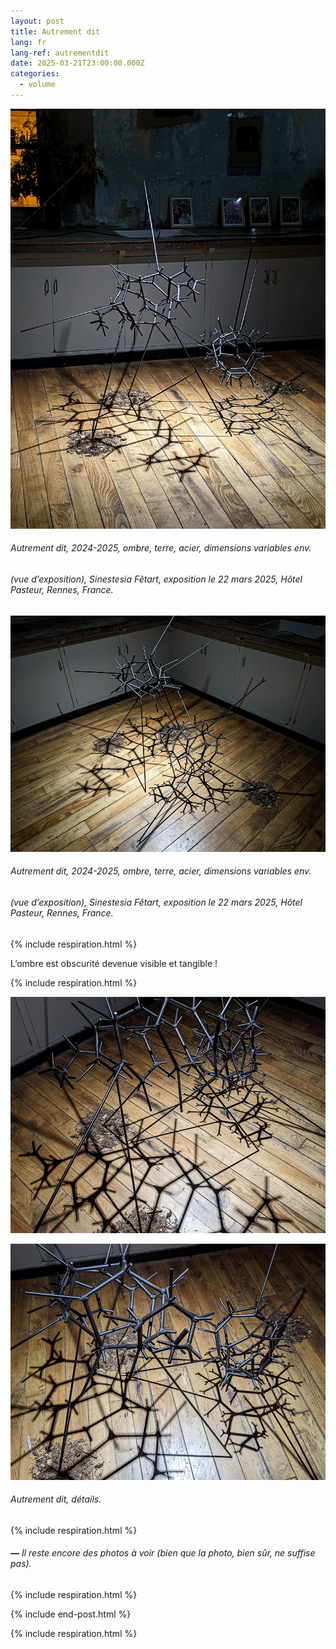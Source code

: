 ```yaml
---
layout: post
title: Autrement dit
lang: fr
lang-ref: autrementdit
date: 2025-03-21T23:00:00.000Z
categories:
  - volume
---
```


![](/imgs/PXL_20250322_204643315NIGHT-5-UP.jpg)

###### *Autrement dit*, 2024-2025, ombre, terre, acier, dimensions variables env.

###### (vue d’exposition), *Sinestesia Fêtart*, exposition le 22 mars 2025, Hôtel Pasteur, Rennes, France.

![](/imgs/PXL_20250322_203921402NIGHT-4-UP.jpg)

###### *Autrement dit*, 2024-2025, ombre, terre, acier, dimensions variables env.

###### (vue d’exposition), *Sinestesia Fêtart*, exposition le 22 mars 2025, Hôtel Pasteur, Rennes, France.

{% include respiration.html %}

L’ombre est obscurité devenue visible et tangible !

{% include respiration.html %}

![](/imgs/PXL_20250322_203737079NIGHT-2-UP.jpg)

![](/imgs/PXL_20250322_203804552NIGHT-3-UP.jpg)

###### *Autrement dit*, détails.

{% include respiration.html %}

###### ***—*** *Il reste encore des photos à voir (bien que la photo, bien sûr, ne suffise pas).*

{% include respiration.html %}

{% include end-post.html %}

{% include respiration.html %}
